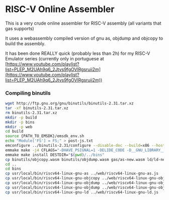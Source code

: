 # RISC-V Online Assembler

This is a very crude online assembler for RISC-V assembly (all variants that gas supports)

It uses a webassembly compiled version of gnu as, objdump and objcopy to build the assembly.

It has been done REALLY quick (probably less than 2h) for my RISC-V Emulator series (currently only in portuguese at [https://www.youtube.com/playlist?list=PLEP_M2UAh9q6_2Jtvs9fgOVlRgsruii2m](https://www.youtube.com/playlist?list=PLEP_M2UAh9q6_2Jtvs9fgOVlRgsruii2m))

### Compiling binutils

```bash
wget http://ftp.gnu.org/gnu/binutils/binutils-2.31.tar.xz
tar -xf binutils-2.31.tar.xz
rm binutils-2.31.tar.xz
mkdir -p build
mkdir -p bins
mkdir -p web
cd build
source {PATH_TO_EMSDK}/emsdk_env.sh
echo "Module['FS'] = FS;" > post-js.txt
emconfigure ../binutils-2.31/configure --disable-doc --build=x86 --host=wasm32 --target=riscv64-linux-gnu
emmake make -j4 CFLAGS="-DHAVE_PSIGNAL=1 -DELIDE_CODE -D__GNU_LIBRARY__ -O2" LDFLAGS="-s MODULARIZE=1 -s FORCE_FILESYSTEM=1 --post-js $(pwd)/post-js.txt"
emmake make install DESTDIR="$(pwd)/../bins"
cp binutils/objcopy.wasm binutils/objdump.wasm gas/as-new.wasm ld/ld-new.wasm ../web
cd ..
cd bins
cp usr/local/bin/riscv64-linux-gnu-as ../web/riscv64-linux-gnu-as.js
cp usr/local/bin/riscv64-linux-gnu-objcopy ../web/riscv64-linux-gnu-objcopy.js
cp usr/local/bin/riscv64-linux-gnu-objdump ../web/riscv64-linux-gnu-objdump.js
cp usr/local/bin/riscv64-linux-gnu-objdump ../web/riscv64-linux-gnu-objdump.js
cp usr/local/bin/riscv64-linux-gnu-ld ../web/riscv64-linux-gnu-ld.js
```
